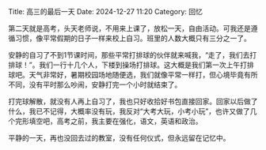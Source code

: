 Title: 高三的最后一天
Date: 2024-12-27 11:20
Category: 回忆

第二天就是高考，头天老师说，不用来上课了，放松一天，自由活动。可我还是遵循习惯，像平常假期的日子一样来校上自习。班里的人数大概只有三分之一了。

安静的自习了不到1节课时间，那些平常打排球的伙伴就来喊我，“走了，我们去打排球！”。我们一行十几个人，下楼到操场打排球。这大概是我们第一次上午打排球吧。天气非常好，暑期校园场地随便选，我们就像平常一样打，但心境毕竟有所不同，没有平时那么吵闹，安静打完一个小时就结束了。

打完球解散，就没有人再上自习了，我也只好收拾好书包直接回家。回家以后做了什么，我已不记得，大概率没有玩，我反对“大考大玩，小考小玩”，也许又做了几个完形填空吧，高考之前，我主要在强化，语文，英语和政治。

平静的一天，再也没回去过的教室，没有任何仪式，但永远留在记忆中。




